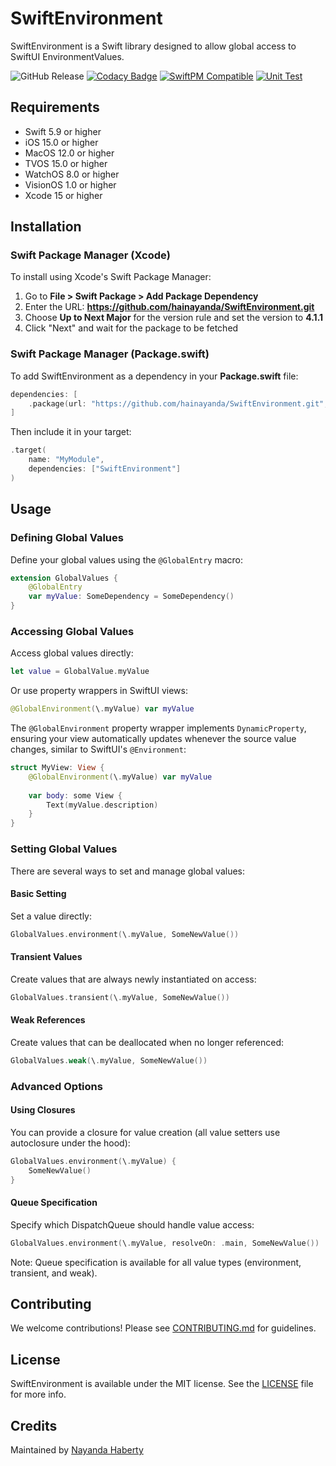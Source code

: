 # SwiftEnvironment

SwiftEnvironment is a Swift library designed to allow global access to SwiftUI EnvironmentValues.

![GitHub Release](https://img.shields.io/github/v/release/hainayanda/swiftenvironment)
[![Codacy Badge](https://app.codacy.com/project/badge/Grade/9dbed03fc0cd49f8a8fdd97a33edf29b)](https://app.codacy.com/gh/hainayanda/SwiftEnvironment/dashboard?utm_source=gh&utm_medium=referral&utm_content=&utm_campaign=Badge_grade)
[![SwiftPM Compatible](https://img.shields.io/badge/SwiftPM-Compatible-brightgreen)](https://swift.org/package-manager/)
[![Unit Test](https://github.com/hainayanda/SwiftEnvironment/actions/workflows/test.yml/badge.svg)](https://github.com/hainayanda/SwiftEnvironment/actions/workflows/test.yml)

## Requirements

- Swift 5.9 or higher
- iOS 15.0 or higher
- MacOS 12.0 or higher
- TVOS 15.0 or higher
- WatchOS 8.0 or higher
- VisionOS 1.0 or higher
- Xcode 15 or higher

## Installation

### Swift Package Manager (Xcode)

To install using Xcode's Swift Package Manager:

1. Go to **File > Swift Package > Add Package Dependency**
2. Enter the URL: **<https://github.com/hainayanda/SwiftEnvironment.git>**
3. Choose **Up to Next Major** for the version rule and set the version to **4.1.1**
4. Click "Next" and wait for the package to be fetched

### Swift Package Manager (Package.swift)

To add SwiftEnvironment as a dependency in your **Package.swift** file:

```swift
dependencies: [
    .package(url: "https://github.com/hainayanda/SwiftEnvironment.git", .upToNextMajor(from: "4.1.1"))
]
```

Then include it in your target:

```swift
.target(
    name: "MyModule",
    dependencies: ["SwiftEnvironment"]
)
```

## Usage

### Defining Global Values

Define your global values using the `@GlobalEntry` macro:

```swift
extension GlobalValues {
    @GlobalEntry
    var myValue: SomeDependency = SomeDependency()
}
```

### Accessing Global Values

Access global values directly:

```swift
let value = GlobalValue.myValue
```

Or use property wrappers in SwiftUI views:

```swift
@GlobalEnvironment(\.myValue) var myValue
```

The `@GlobalEnvironment` property wrapper implements `DynamicProperty`, ensuring your view automatically updates whenever the source value changes, similar to SwiftUI's `@Environment`:

```swift
struct MyView: View {
    @GlobalEnvironment(\.myValue) var myValue
    
    var body: some View {
        Text(myValue.description)
    }
}
```

### Setting Global Values

There are several ways to set and manage global values:

#### Basic Setting

Set a value directly:

```swift
GlobalValues.environment(\.myValue, SomeNewValue())
```

#### Transient Values

Create values that are always newly instantiated on access:

```swift
GlobalValues.transient(\.myValue, SomeNewValue())
```

#### Weak References

Create values that can be deallocated when no longer referenced:

```swift
GlobalValues.weak(\.myValue, SomeNewValue())
```

### Advanced Options

#### Using Closures

You can provide a closure for value creation (all value setters use autoclosure under the hood):

```swift
GlobalValues.environment(\.myValue) { 
    SomeNewValue() 
}
```

#### Queue Specification

Specify which DispatchQueue should handle value access:

```swift
GlobalValues.environment(\.myValue, resolveOn: .main, SomeNewValue())
```

Note: Queue specification is available for all value types (environment, transient, and weak).

## Contributing

We welcome contributions! Please see [CONTRIBUTING.md](CONTRIBUTING.md) for guidelines.

## License

SwiftEnvironment is available under the MIT license. See the [LICENSE](LICENSE) file for more info.

## Credits

Maintained by [Nayanda Haberty](hainayanda@outlook.com)
